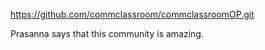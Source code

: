 https://github.com/commclassroom/commclassroomOP.git

Prasanna says that this community is amazing.

